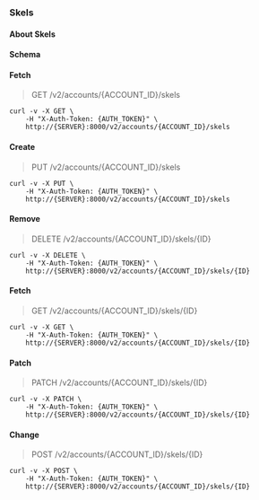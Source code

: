### Skels

#### About Skels

#### Schema



#### Fetch

> GET /v2/accounts/{ACCOUNT_ID}/skels

```shell
curl -v -X GET \
    -H "X-Auth-Token: {AUTH_TOKEN}" \
    http://{SERVER}:8000/v2/accounts/{ACCOUNT_ID}/skels
```

#### Create

> PUT /v2/accounts/{ACCOUNT_ID}/skels

```shell
curl -v -X PUT \
    -H "X-Auth-Token: {AUTH_TOKEN}" \
    http://{SERVER}:8000/v2/accounts/{ACCOUNT_ID}/skels
```

#### Remove

> DELETE /v2/accounts/{ACCOUNT_ID}/skels/{ID}

```shell
curl -v -X DELETE \
    -H "X-Auth-Token: {AUTH_TOKEN}" \
    http://{SERVER}:8000/v2/accounts/{ACCOUNT_ID}/skels/{ID}
```

#### Fetch

> GET /v2/accounts/{ACCOUNT_ID}/skels/{ID}

```shell
curl -v -X GET \
    -H "X-Auth-Token: {AUTH_TOKEN}" \
    http://{SERVER}:8000/v2/accounts/{ACCOUNT_ID}/skels/{ID}
```

#### Patch

> PATCH /v2/accounts/{ACCOUNT_ID}/skels/{ID}

```shell
curl -v -X PATCH \
    -H "X-Auth-Token: {AUTH_TOKEN}" \
    http://{SERVER}:8000/v2/accounts/{ACCOUNT_ID}/skels/{ID}
```

#### Change

> POST /v2/accounts/{ACCOUNT_ID}/skels/{ID}

```shell
curl -v -X POST \
    -H "X-Auth-Token: {AUTH_TOKEN}" \
    http://{SERVER}:8000/v2/accounts/{ACCOUNT_ID}/skels/{ID}
```

